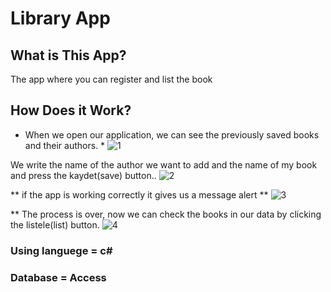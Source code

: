 # Library App

## What is This App?
 The app where you can register and list the book
 
## How Does it Work?
* When we open our application, we can see the previously saved books and their authors. *
![1](https://user-images.githubusercontent.com/71839049/127131078-c2d9b786-7613-4630-9923-e389386fcb2a.PNG)

 We write the name of the author we want to add and the name of my book and press the kaydet(save) button.. 
![2](https://user-images.githubusercontent.com/71839049/127131476-3e6eff5a-d192-45fc-8202-0c9edd95e58e.PNG)

** if the app is working correctly it gives us a message alert **
![3](https://user-images.githubusercontent.com/71839049/127131849-c0c5f749-33c1-49f6-b2f9-e42c9b1922b2.PNG)

** The process is over, now we can check the books in our data by clicking the listele(list) button. 
![4](https://user-images.githubusercontent.com/71839049/127132145-45e1ca91-b483-4166-bfda-63bf576994e5.PNG)

### Using languege = c#
### Database = Access
